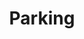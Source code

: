 ---
title: "Parking"
description: "Park your car in our personal parking lot or even charge your car"
icon: '<svg xmlns="http://www.w3.org/2000/svg">
    <desc>Download more icon variants from https://tabler-icons.io/i/parking</desc>
    <path stroke="none" d="M0 0h24v24H0z" fill="none"/><rect x="4" y="4" width="16" height="16" rx="2" />
    <path d="M9 16v-8h4a2 2 0 0 1 0 4h-4" />
</svg>'
images: []
draft: false
---